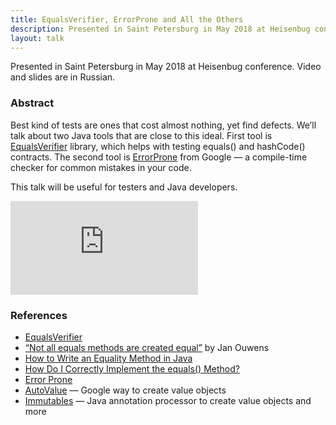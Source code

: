 ```yaml
---
title: EqualsVerifier, ErrorProne and All the Others
description: Presented in Saint Petersburg in May 2018 at Heisenbug conference. Video and slides are in Russian.
layout: talk
---
```


Presented in Saint Petersburg in May 2018 at Heisenbug conference. Video and slides are in Russian.

### Abstract
Best kind of tests are ones that cost almost nothing, yet find defects. 
We’ll talk about two Java tools that are close to this ideal. 
First tool is [EqualsVerifier](http://jqno.nl/equalsverifier/) library, 
which helps with testing equals() and hashCode() contracts. 
The second tool is [ErrorProne](http://errorprone.info/) 
from Google — a compile-time checker for common mistakes in your code.

This talk will be useful for testers and Java developers.

<script async class="speakerdeck-embed" data-id="d8ba17b409c147aa8c59377ecf5d17ef" data-ratio="1.77777777777778" src="//speakerdeck.com/assets/embed.js"></script>

<div class="video-container">
<iframe src="https://www.youtube.com/embed/jeCpYOEuL64" frameborder="0" allowfullscreen></iframe>
</div>

### References
- [EqualsVerifier](http://jqno.nl/equalsverifier/)
- [“Not all equals methods are created equal”](https://youtu.be/pNJ_O10XaoM) by Jan Ouwens
- [How to Write an Equality Method in Java](https://www.artima.com/lejava/articles/equality.html)
- [How Do I Correctly Implement the equals() Method?](http://www.drdobbs.com/jvm/java-qa-how-do-i-correctly-implement-th/184405053)
- [Error Prone](http://errorprone.info/)
- [AutoValue](https://github.com/google/auto/blob/master/value/userguide/index.md) — Google way to create value objects
- [Immutables](https://immutables.github.io/) — Java annotation processor to create value objects and more
